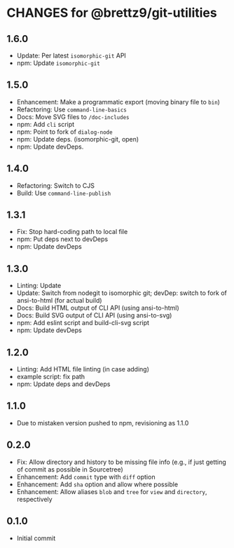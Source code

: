 # CHANGES for @brettz9/git-utilities

## 1.6.0

- Update: Per latest `isomorphic-git` API
- npm: Update `isomorphic-git`

## 1.5.0

- Enhancement: Make a programmatic export (moving binary file to `bin`)
- Refactoring: Use `command-line-basics`
- Docs: Move SVG files to `/doc-includes`
- npm: Add `cli` script
- npm: Point to fork of `dialog-node`
- npm: Update deps. (isomorphic-git, open)
- npm: Update devDeps.

## 1.4.0

- Refactoring: Switch to CJS
- Build: Use `command-line-publish`

## 1.3.1

- Fix: Stop hard-coding path to local file
- npm: Put deps next to devDeps
- npm: Update devDeps

## 1.3.0

- Linting: Update
- Update: Switch from nodegit to isomorphic git;
    devDep: switch to fork of ansi-to-html (for actual build)
- Docs: Build HTML output of CLI API (using ansi-to-html)
- Docs: Build SVG output of CLI API (using ansi-to-svg)
- npm: Add eslint script and build-cli-svg script
- npm: Update devDeps

## 1.2.0

- Linting: Add HTML file linting (in case adding)
- example script: fix path
- npm: Update deps and devDeps

## 1.1.0

- Due to mistaken version pushed to npm, revisioning as 1.1.0

## 0.2.0

- Fix: Allow directory and history to be missing file info
  (e.g., if just getting of commit as possible in Sourcetree)
- Enhancement: Add `commit` type with `diff` option
- Enhancement: Add `sha` option and allow where possible
- Enhancement: Allow aliases `blob` and `tree` for `view` and
  `directory`, respectively

## 0.1.0

- Initial commit
